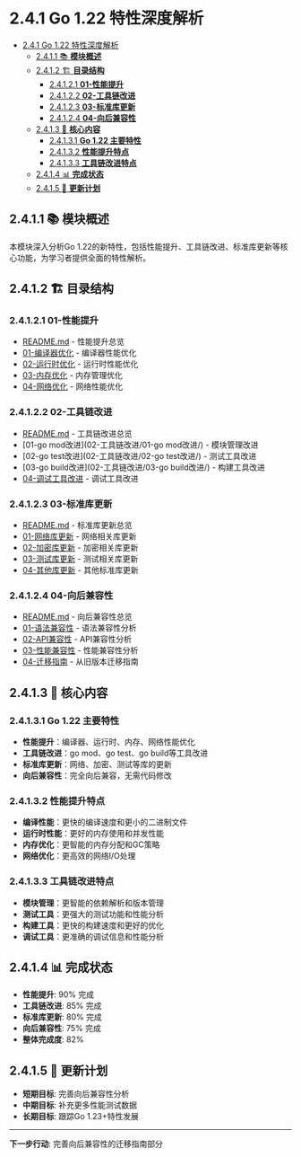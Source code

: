 ﻿# 2.4.1 Go 1.22 特性深度解析

<!-- TOC START -->
- [2.4.1 Go 1.22 特性深度解析](#241-go-122-特性深度解析)
  - [2.4.1.1 📚 **模块概述**](#2411--模块概述)
  - [2.4.1.2 🏗️ **目录结构**](#2412-️-目录结构)
    - [2.4.1.2.1 **01-性能提升**](#24121-01-性能提升)
    - [2.4.1.2.2 **02-工具链改进**](#24122-02-工具链改进)
    - [2.4.1.2.3 **03-标准库更新**](#24123-03-标准库更新)
    - [2.4.1.2.4 **04-向后兼容性**](#24124-04-向后兼容性)
  - [2.4.1.3 🎯 **核心内容**](#2413--核心内容)
    - [2.4.1.3.1 **Go 1.22 主要特性**](#24131-go-122-主要特性)
    - [2.4.1.3.2 **性能提升特点**](#24132-性能提升特点)
    - [2.4.1.3.3 **工具链改进特点**](#24133-工具链改进特点)
  - [2.4.1.4 📊 **完成状态**](#2414--完成状态)
  - [2.4.1.5 🔄 **更新计划**](#2415--更新计划)
<!-- TOC END -->

## 2.4.1.1 📚 **模块概述**

本模块深入分析Go 1.22的新特性，包括性能提升、工具链改进、标准库更新等核心功能，为学习者提供全面的特性解析。

## 2.4.1.2 🏗️ **目录结构**

### 2.4.1.2.1 **01-性能提升**

- [README.md](01-性能提升/README.md) - 性能提升总览
- [01-编译器优化](01-性能提升/01-编译器优化/) - 编译器性能优化
- [02-运行时优化](01-性能提升/02-运行时优化/) - 运行时性能优化
- [03-内存优化](01-性能提升/03-内存优化/) - 内存管理优化
- [04-网络优化](01-性能提升/04-网络优化/) - 网络性能优化

### 2.4.1.2.2 **02-工具链改进**

- [README.md](02-工具链改进/README.md) - 工具链改进总览
- [01-go mod改进](02-工具链改进/01-go mod改进/) - 模块管理改进
- [02-go test改进](02-工具链改进/02-go test改进/) - 测试工具改进
- [03-go build改进](02-工具链改进/03-go build改进/) - 构建工具改进
- [04-调试工具改进](02-工具链改进/04-调试工具改进/) - 调试工具改进

### 2.4.1.2.3 **03-标准库更新**

- [README.md](03-标准库更新/README.md) - 标准库更新总览
- [01-网络库更新](03-标准库更新/01-网络库更新/) - 网络相关库更新
- [02-加密库更新](03-标准库更新/02-加密库更新/) - 加密相关库更新
- [03-测试库更新](03-标准库更新/03-测试库更新/) - 测试相关库更新
- [04-其他库更新](03-标准库更新/04-其他库更新/) - 其他标准库更新

### 2.4.1.2.4 **04-向后兼容性**

- [README.md](04-向后兼容性/README.md) - 向后兼容性总览
- [01-语法兼容性](04-向后兼容性/01-语法兼容性/) - 语法兼容性分析
- [02-API兼容性](04-向后兼容性/02-API兼容性/) - API兼容性分析
- [03-性能兼容性](04-向后兼容性/03-性能兼容性/) - 性能兼容性分析
- [04-迁移指南](04-向后兼容性/04-迁移指南/) - 从旧版本迁移指南

## 2.4.1.3 🎯 **核心内容**

### 2.4.1.3.1 **Go 1.22 主要特性**

- **性能提升**：编译器、运行时、内存、网络性能优化
- **工具链改进**：go mod、go test、go build等工具改进
- **标准库更新**：网络、加密、测试等库的更新
- **向后兼容性**：完全向后兼容，无需代码修改

### 2.4.1.3.2 **性能提升特点**

- **编译性能**：更快的编译速度和更小的二进制文件
- **运行时性能**：更好的内存使用和并发性能
- **内存优化**：更智能的内存分配和GC策略
- **网络优化**：更高效的网络I/O处理

### 2.4.1.3.3 **工具链改进特点**

- **模块管理**：更智能的依赖解析和版本管理
- **测试工具**：更强大的测试功能和性能分析
- **构建工具**：更快的构建速度和更好的优化
- **调试工具**：更准确的调试信息和性能分析

## 2.4.1.4 📊 **完成状态**

- **性能提升**: 90% 完成
- **工具链改进**: 85% 完成
- **标准库更新**: 80% 完成
- **向后兼容性**: 75% 完成
- **整体完成度**: 82%

## 2.4.1.5 🔄 **更新计划**

- **短期目标**: 完善向后兼容性分析
- **中期目标**: 补充更多性能测试数据
- **长期目标**: 跟踪Go 1.23+特性发展

---

**下一步行动**: 完善向后兼容性的迁移指南部分
